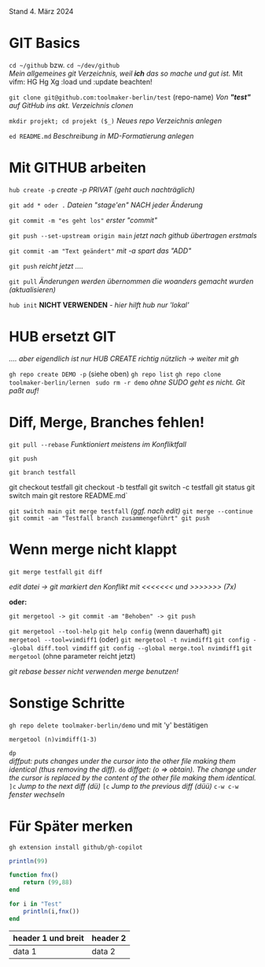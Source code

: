 Stand 4. März 2024

# GIT Basics
`cd ~/github` bzw. `cd ~/dev/github`   
    *Mein allgemeines git Verzeichnis, weil **ich** das so mache und gut ist.* Mit vifm: HG Hg Xg :load und :update beachten!

`git clone git@github.com:toolmaker-berlin/test` (repo-name)
    *Von **"test"** auf GitHub ins akt. Verzeichnis clonen*

`mkdir projekt; cd projekt ($_)`
    *Neues repo Verzeichnis anlegen*

`ed README.md`
    *Beschreibung in MD-Formatierung anlegen*


# Mit GITHUB arbeiten

`hub create -p` 
    *create -p PRIVAT (geht auch nachträglich)*

`git add * oder .` 
    *Dateien "stage'en" NACH jeder Änderung*

`git commit -m "es geht los"` 
    *erster "commit"*

`git push --set-upstream origin main`
    *jetzt nach github übertragen erstmals*

`git commit -am "Text geändert"`
    *mit -a spart das "ADD"*

`git push`
    *reicht jetzt ....*

`git pull`
    *Änderungen werden übernommen die woanders gemacht wurden (aktualisieren)*

`hub init`
    **NICHT VERWENDEN** *- hier hilft hub nur 'lokal'*


# HUB ersetzt GIT

*.... aber eigendlich ist nur HUB CREATE richtig nützlich -> weiter mit gh*

`gh repo create DEMO -p` (siehe oben)
`gh repo list`
`gh repo clone toolmaker-berlin/lernen
`
`sudo rm -r demo` 
    *ohne SUDO geht es nicht. Git paßt auf!*


# Diff, Merge, Branches fehlen! 

`git pull --rebase`
*Funktioniert meistens im Konfliktfall*

`git push`

`git branch testfall`

git checkout testfall
git checkout -b testfall
git switch -c testfall
git status
git switch main
git restore README.md`

`git switch main
git merge testfall` *(ggf. nach edit)*
`git merge --continue
git commit -am "Testfall branch zusammengeführt"
git push`


# Wenn merge nicht klappt

`git merge testfall`
`git diff`

*edit datei -> git markiert den Konflikt mit <<<<<<< und >>>>>>> (7x)*
    
**oder:**

`git mergetool -> git commit -am "Behoben" -> git push`

`git mergetool --tool-help`
`git help config` (wenn dauerhaft)
`git mergetool --tool=vimdiff1` (oder)
`git mergetool -t nvimdiff1`
`git config --global diff.tool vimdiff`
`git config --global merge.tool nvimdiff1`
`git mergetool` (ohne parameter reicht jetzt)
 
*git rebase besser nicht verwenden merge benutzen!*

# Sonstige Schritte

`gh repo delete toolmaker-berlin/demo`
    und mit 'y' bestätigen 

`mergetool (n)vimdiff(1-3)`
 
`dp`             
    *diffput: puts changes under the cursor into the other file making them identical (thus removing the diff).*
`do`
    *diffget: (o => obtain). The change under the cursor is replaced by the content of the other file making them identical.*
`]c`
    *Jump to the next diff (dü)*
`[c`
    *Jump to the previous diff (düü)*
`c-w c-w`
    *fenster wechseln*
                                                 

# Für Später merken

`gh extension install github/gh-copilot`

```julia
println(99)

function fnx()
    return (99,88)
end

for i in "Test"
    println(i,fnx())
end
```

| header 1 und breit | header 2 |
|--------------------|----------|
| data 1             | data 2   |




